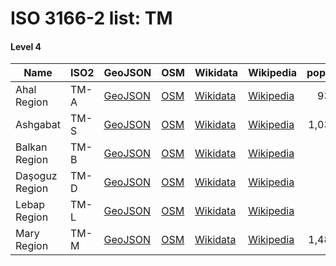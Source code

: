# ISO 3166-2 list: TM


#### Level 4
Name | ISO2 | GeoJSON | OSM | Wikidata | Wikipedia | population 
--- | --- | --- | --- | --- | --- | --: 
Ahal Region | TM-A | [GeoJSON](../../geojson/high/iso2/TM/TM-A.geojson) | [OSM](https://www.openstreetmap.org/relation/223031) | [Wikidata](https://www.wikidata.org/wiki/Q399899) | [Wikipedia](http://en.wikipedia.org/wiki/ru%3A%D0%90%D1%85%D0%B0%D0%BB%D1%81%D0%BA%D0%B8%D0%B9%20%D0%B2%D0%B5%D0%BB%D0%B0%D1%8F%D1%82) | 939,700
Ashgabat | TM-S | [GeoJSON](../../geojson/high/iso2/TM/TM-S.geojson) | [OSM](https://www.openstreetmap.org/relation/7328329) | [Wikidata](https://www.wikidata.org/wiki/Q23438) | [Wikipedia](http://en.wikipedia.org/wiki/en%3AAshgabat) | 1,031,992
Balkan Region | TM-B | [GeoJSON](../../geojson/high/iso2/TM/TM-B.geojson) | [OSM](https://www.openstreetmap.org/relation/223032) | [Wikidata](https://www.wikidata.org/wiki/Q486073) | [Wikipedia](http://en.wikipedia.org/wiki/ru%3A%D0%91%D0%B0%D0%BB%D0%BA%D0%B0%D0%BD%D1%81%D0%BA%D0%B8%D0%B9%20%D0%B2%D0%B5%D0%BB%D0%B0%D1%8F%D1%82) | 
Daşoguz Region | TM-D | [GeoJSON](../../geojson/high/iso2/TM/TM-D.geojson) | [OSM](https://www.openstreetmap.org/relation/223028) | [Wikidata](https://www.wikidata.org/wiki/Q487393) | [Wikipedia](http://en.wikipedia.org/wiki/tk%3ADa%C5%9Foguz%20wela%C3%BDaty) | 
Lebap Region | TM-L | [GeoJSON](../../geojson/high/iso2/TM/TM-L.geojson) | [OSM](https://www.openstreetmap.org/relation/223029) | [Wikidata](https://www.wikidata.org/wiki/Q487389) | [Wikipedia](http://en.wikipedia.org/wiki/tk%3ALebap%20wela%C3%BDaty) | 
Mary Region | TM-M | [GeoJSON](../../geojson/high/iso2/TM/TM-M.geojson) | [OSM](https://www.openstreetmap.org/relation/223030) | [Wikidata](https://www.wikidata.org/wiki/Q487401) | [Wikipedia](http://en.wikipedia.org/wiki/ru%3A%D0%9C%D0%B0%D1%80%D1%8B%D0%B9%D1%81%D0%BA%D0%B8%D0%B9%20%D0%B2%D0%B5%D0%BB%D0%B0%D1%8F%D1%82) | 1,480,400
